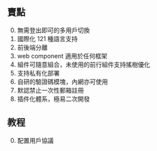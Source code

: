 ## 賣點

0. 無需登出即可的多用戶切換
0. 國際化 121 種語言支持
0. 前後端分離
  0. web component 適用於任何框架
  0. 組件可隨意組合，未使用的前行組件支持搖樹優化
0. 支持私有化部署
  0. 自研的驗證碼模塊，內網亦可使用
0. 默認禁止一次性郵箱註冊
0. 插件化體系，極易二次開發

## 教程

0. 配置用戶協議
